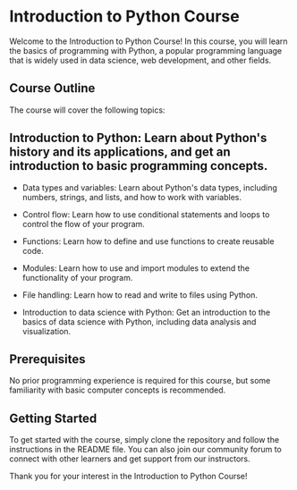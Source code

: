 # Introduction to Python Course

Welcome to the Introduction to Python Course! In this course, you will learn the basics of programming with Python, a popular programming language that is widely used in data science, web development, and other fields.

## Course Outline

The course will cover the following topics:

## Introduction to Python: Learn about Python's history and its applications, and get an introduction to basic programming concepts.

- Data types and variables: Learn about Python's data types, including numbers, strings, and lists, and how to work with variables.

- Control flow: Learn how to use conditional statements and loops to control the flow of your program.

- Functions: Learn how to define and use functions to create reusable code.

- Modules: Learn how to use and import modules to extend the functionality of your program.

- File handling: Learn how to read and write to files using Python.

- Introduction to data science with Python: Get an introduction to the basics of data science with Python, including data analysis and visualization.

## Prerequisites

No prior programming experience is required for this course, but some familiarity with basic computer concepts is recommended.

## Getting Started

To get started with the course, simply clone the repository and follow the instructions in the README file. You can also join our community forum to connect with other learners and get support from our instructors.

Thank you for your interest in the Introduction to Python Course!
